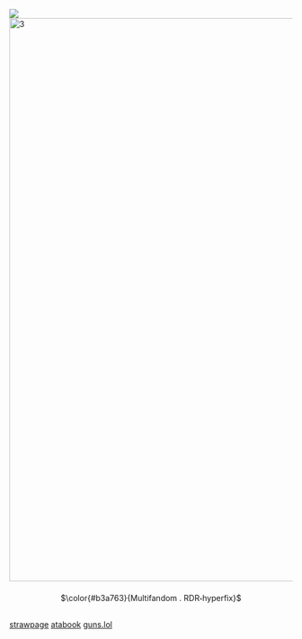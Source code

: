 ![](https://komarev.com/ghpvc/?username=sillybillykoijoi)
<img width="1000" height="1000" alt="3" src="https://github.com/user-attachments/assets/65c0d975-7808-4700-ad0d-adba2617a6cc" />
<p align="center"> $\color{#b3a763}{Multifandom . RDR༝hyperfix}$

[strawpage](https://koiiii.straw.page/) [atabook](https://sillybillykoijoi.atabook.org) [guns.lol](https://guns.lol/sillybillykoijoi)

